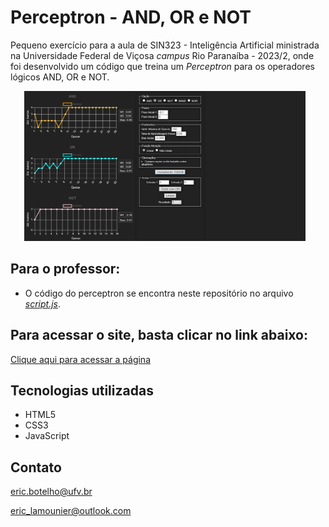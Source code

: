 # Perceptron - AND, OR e NOT

Pequeno exercício para a aula de SIN323 - Inteligência Artificial ministrada na Universidade Federal de Viçosa <i>campus</i> Rio Paranaíba - 2023/2, onde foi desenvolvido um código que treina um <i>Perceptron</i> para os operadores lógicos AND, OR e NOT.

<div align="center">
    <img style="height: 240px; object-fit: cover; margin-right: 10px;" src="git/preview.png" alt="notebook preview">
</div>

## Para o professor:
- O código do perceptron se encontra neste repositório no arquivo <i><u>[script.js](https://github.com/EricLamounier/Perceptron/blob/main/perceptron/script.js)</u></i>.

## Para acessar o site, basta clicar no link abaixo:
[Clique aqui para acessar a página](https://ericlamounier.github.io/Perceptron/)

## Tecnologias utilizadas

- HTML5
- CSS3
- JavaScript

## Contato
eric.botelho@ufv.br

eric_lamounier@outlook.com